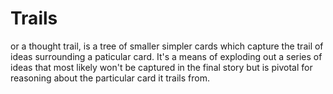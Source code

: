 # Trails

or a thought trail, is a tree of smaller simpler cards which capture the trail of ideas surrounding a paticular card. It's a means of exploding out a series of ideas that most likely won't be captured in the final story but is pivotal for reasoning about the particular card it trails from. 